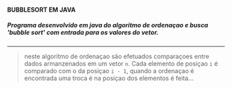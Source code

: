 #### BUBBLESORT EM JAVA 

##### Programa desenvolvido em java do algoritmo de ordenaçao e busca 'bubble sort' com entrada para os valores do vetor.

<hr>

>neste algoritmo de ordenaçao são efetuados comparaçoes entre dados armanzenados em um vetor ` n `. 
>Cada elemento de posiçao ` i ` é comparado com o da posiçao ` i - 1 `, quando a ordenaçao é encontrada uma troca é na posiçao dos elementos é feita...
